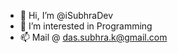 - 👋 Hi, I’m @iSubhraDev
- 👀 I’m interested in Programming
- 📫 Mail @ das.subhra.k@gmail.com

<!---
iSubhraDev/iSubhraDev is a ✨ special ✨ repository because its `README.md` (this file) appears on your GitHub profile.
You can click the Preview link to take a look at your changes.
--->
